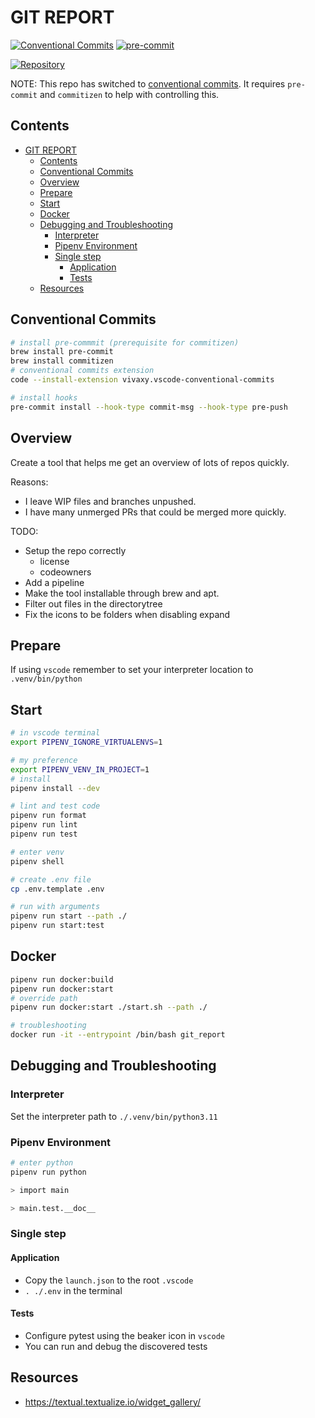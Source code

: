# GIT REPORT

[![Conventional Commits](https://img.shields.io/badge/Conventional%20Commits-1.0.0-%23FE5196?logo=conventionalcommits&logoColor=white)](https://conventionalcommits.org) [![pre-commit](https://img.shields.io/badge/pre--commit-enabled-brightgreen?logo=pre-commit)](https://github.com/pre-commit/pre-commit)

[![Repository](https://skillicons.dev/icons?i=python,git,linux,vscode)](https://skillicons.dev)

NOTE: This repo has switched to [conventional commits](https://www.conventionalcommits.org/en/v1.0.0). It requires `pre-commit` and `commitizen` to help with controlling this.

## Contents

- [GIT REPORT](#git-report)
  - [Contents](#contents)
  - [Conventional Commits](#conventional-commits)
  - [Overview](#overview)
  - [Prepare](#prepare)
  - [Start](#start)
  - [Docker](#docker)
  - [Debugging and Troubleshooting](#debugging-and-troubleshooting)
    - [Interpreter](#interpreter)
    - [Pipenv Environment](#pipenv-environment)
    - [Single step](#single-step)
      - [Application](#application)
      - [Tests](#tests)
  - [Resources](#resources)

## Conventional Commits

```sh
# install pre-commmit (prerequisite for commitizen)
brew install pre-commit
brew install commitizen
# conventional commits extension
code --install-extension vivaxy.vscode-conventional-commits

# install hooks
pre-commit install --hook-type commit-msg --hook-type pre-push
```

## Overview

Create a tool that helps me get an overview of lots of repos quickly.

Reasons:

- I leave WIP files and branches unpushed.
- I have many unmerged PRs that could be merged more quickly.

TODO:

- Setup the repo correctly
  - license
  - codeowners
- Add a pipeline
- Make the tool installable through brew and apt.
- Filter out files in the directorytree
- Fix the icons to be folders when disabling expand

## Prepare

If using `vscode` remember to set your interpreter location to `.venv/bin/python`

## Start

```sh
# in vscode terminal
export PIPENV_IGNORE_VIRTUALENVS=1

# my preference
export PIPENV_VENV_IN_PROJECT=1
# install
pipenv install --dev

# lint and test code
pipenv run format
pipenv run lint
pipenv run test

# enter venv
pipenv shell

# create .env file
cp .env.template .env

# run with arguments
pipenv run start --path ./
pipenv run start:test
```

## Docker

```sh
pipenv run docker:build
pipenv run docker:start
# override path
pipenv run docker:start ./start.sh --path ./

# troubleshooting
docker run -it --entrypoint /bin/bash git_report
```

## Debugging and Troubleshooting

### Interpreter

Set the interpreter path to `./.venv/bin/python3.11`

### Pipenv Environment

```sh
# enter python
pipenv run python

> import main

> main.test.__doc__
```

### Single step

#### Application

- Copy the `launch.json` to the root `.vscode`
- `. ./.env` in the terminal

#### Tests

- Configure pytest using the beaker icon in `vscode`
- You can run and debug the discovered tests

## Resources

- https://textual.textualize.io/widget_gallery/
